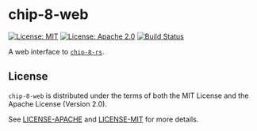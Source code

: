 # chip-8-web

[![License: MIT](https://img.shields.io/badge/License-MIT-yellow.svg)](https://opensource.org/licenses/MIT)
[![License: Apache 2.0](https://img.shields.io/badge/License-Apache%202.0-blue.svg)](https://opensource.org/licenses/Apache-2.0)
[![Build Status](https://travis-ci.org/jeffrey-xiao/chip-8-web.svg?branch=master)](https://travis-ci.org/jeffrey-xiao/chip-8-web)

A web interface to [`chip-8-rs`](https://gitlab.com/jeffrey-xiao/chip-8-rs).

## License

`chip-8-web` is distributed under the terms of both the MIT License and the Apache License (Version
2.0).

See [LICENSE-APACHE](LICENSE-APACHE) and [LICENSE-MIT](LICENSE-MIT) for more details.
